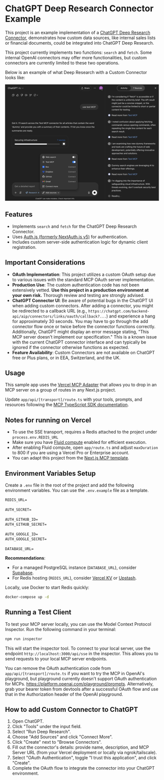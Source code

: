 # ChatGPT Deep Research Connector Example

This project is an example implementation of a [ChatGPT Deep Research Connector](https://platform.openai.com/docs/mcp), demonstrates how custom data sources, like internal sales lists or financial documents, could be integrated into ChatGPT Deep Research.

This project currently implements two functions: `search` and `fetch`. Some internal OpenAI connectors may offer more functionalities, but custom connectors are currently limited to these two operations. 

Below is an example of what Deep Research with a Custom Connector looks like:

![Deep Research with Custom Connector](docs/image.png)

## Features

- Implements `search` and `fetch` for the ChatGPT Deep Research Connector.
- Uses [Auth.js (formerly NextAuth.js v5)](https://authjs.dev) for authentication.
- Includes custom server-side authentication logic for dynamic client registration.

## Important Considerations

- **OAuth Implementation**: This project utilizes a custom OAuth setup due to various issues with the standard MCP OAuth server implementation. 
- **Production Use**: The custom authentication code has not been extensively vetted. **Use this project in a production environment at your own risk.** Thorough review and testing are strongly advised.
- **ChatGPT Connector UI**: Be aware of potential bugs in the ChatGPT UI when adding custom connectors. After adding a connector, you might be redirected to a callback URL (e.g., `https://chatgpt.com/backend-api/aip/connectors/links/oauth/callback?...`) and experience a hang for approximately 30 seconds. You may have to go through the add connector flow once or twice before the connector functions correctly. Additionally, ChatGPT might display an error message stating, "This MCP server doesn't implement our specification." This is a known issue with the current ChatGPT connector interface and can typically be ignored if the connector otherwise functions as expected.
- **Feature Availability**: Custom Connectors are not available on ChatGPT free or Plus plans, or in EEA, Switzerland, and the UK.

## Usage

This sample app uses the [Vercel MCP Adapter](https://www.npmjs.com/package/@vercel/mcp-adapter) that allows you to drop in an MCP server on a group of routes in any Next.js project.

Update `app/api/[transport]/route.ts` with your tools, prompts, and resources following the [MCP TypeScript SDK documentation](https://github.com/modelcontextprotocol/typescript-sdk/tree/main?tab=readme-ov-file#server).

## Notes for running on Vercel

- To use the SSE transport, requires a Redis attached to the project under `process.env.REDIS_URL`
- Make sure you have [Fluid compute](https://vercel.com/docs/functions/fluid-compute) enabled for efficient execution.
- After enabling Fluid compute, open `app/route.ts` and adjust `maxDuration` to 800 if you are using a Vercel Pro or Enterprise account.
- You can adapt this project from the [Next.js MCP template](https://vercel.com/templates/next.js/model-context-protocol-mcp-with-next-js).

## Environment Variables Setup

Create a `.env` file in the root of the project and add the following environment variables. You can use the `.env.example` file as a template.

```
REDIS_URL=

AUTH_SECRET=

AUTH_GITHUB_ID=
AUTH_GITHUB_SECRET=

AUTH_GOOGLE_ID=
AUTH_GOOGLE_SECRET=

DATABASE_URL=
```

**Recommendations**:
- For a managed PostgreSQL instance (`DATABASE_URL`), consider [Supabase](https://supabase.com).
- For Redis hosting (`REDIS_URL`), consider [Vercel KV](https://vercel.com/storage/kv) or [Upstash](https://upstash.com).

Locally, use Docker to start Redis quickly:
```sh
docker-compose up -d
```

## Running a Test Client

To test your MCP server locally, you can use the Model Context Protocol Inspector. Run the following command in your terminal:

```sh
npm run inspector
```

This will start the inspector tool. To connect to your local server, use the endpoint `http://localhost:3000/api/sse` in the inspector. This allows you to send requests to your local MCP server endpoints.

You can remove the OAuth authentication code from `app/api/[transport]/route.ts` if you want to try the MCP in OpenAI's playground, but playground currently doesn't support OAuth authentication for MCPs. https://platform.openai.com/playground/prompts. Alternatively, grab your bearer token from devtools after a successful OAuth flow and use that in the Authorization header of the OpenAI playground.


## How to add Custom Connector to ChatGPT

1. Open ChatGPT.
2. Click "Tools" under the input field.
3. Select "Run Deep Research".
4. Choose "Add Sources" and click "Connect More".
5. Click "Create" next to "Browse Connectors".
6. Fill out the connector's details: provide name, description, and MCP Server URL (from your Vercel deployment or locally via ngrok/tailscale).
7. Select "OAuth Authentication", toggle "I trust this application", and click "Create".
8. Complete the OAuth flow to integrate the connector into your ChatGPT environment.